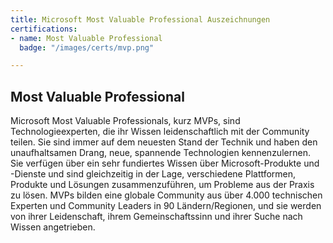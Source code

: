 ```yaml
---
title: Microsoft Most Valuable Professional Auszeichnungen
certifications:
- name: Most Valuable Professional
  badge: "/images/certs/mvp.png"

---
```

## Most Valuable Professional

Microsoft Most Valuable Professionals, kurz MVPs, sind Technologieexperten, die ihr Wissen leidenschaftlich mit der Community teilen. Sie sind immer auf dem neuesten Stand der Technik und haben den unaufhaltsamen Drang, neue, spannende Technologien kennenzulernen. Sie verfügen über ein sehr fundiertes Wissen über Microsoft-Produkte und -Dienste und sind gleichzeitig in der Lage, verschiedene Plattformen, Produkte und Lösungen zusammenzuführen, um Probleme aus der Praxis zu lösen. MVPs bilden eine globale Community aus über 4.000 technischen Experten und Community Leaders in 90 Ländern/Regionen, und sie werden von ihrer Leidenschaft, ihrem Gemeinschaftssinn und ihrer Suche nach Wissen angetrieben.